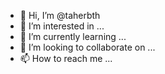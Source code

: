 - 👋 Hi, I’m @taherbth
- 👀 I’m interested in ...
- 🌱 I’m currently learning ...
- 💞️ I’m looking to collaborate on ...
- 📫 How to reach me ...

<!---
taherbth/taherbth is a ✨ special ✨ repository because its `README.md` (this file) appears on your GitHub profile.
You can click the Preview link to take a look at your changes.
--->
